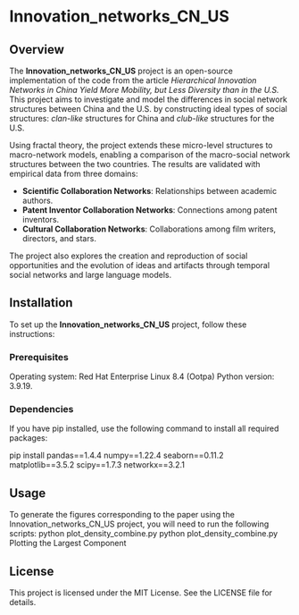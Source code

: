 # Innovation_networks_CN_US

## Overview

The **Innovation_networks_CN_US** project is an open-source implementation of the code from the article *Hierarchical Innovation Networks in China Yield More Mobility, but Less Diversity than in the U.S.* This project aims to investigate and model the differences in social network structures between China and the U.S. by constructing ideal types of social structures: *clan-like* structures for China and *club-like* structures for the U.S. 

Using fractal theory, the project extends these micro-level structures to macro-network models, enabling a comparison of the macro-social network structures between the two countries. The results are validated with empirical data from three domains:
- **Scientific Collaboration Networks**: Relationships between academic authors.
- **Patent Inventor Collaboration Networks**: Connections among patent inventors.
- **Cultural Collaboration Networks**: Collaborations among film writers, directors, and stars.

The project also explores the creation and reproduction of social opportunities and the evolution of ideas and artifacts through temporal social networks and large language models.

## Installation

To set up the **Innovation_networks_CN_US** project, follow these instructions:

### Prerequisites

Operating system: Red Hat Enterprise Linux 8.4 (Ootpa)
Python version: 3.9.19.

### Dependencies
If you have pip installed, use the following command to install all required packages:

pip install pandas==1.4.4 numpy==1.22.4 seaborn==0.11.2 matplotlib==3.5.2 scipy==1.7.3 networkx==3.2.1

## Usage
To generate the figures corresponding to the paper using the Innovation_networks_CN_US project, you will need to run the following scripts:
python plot_density_combine.py 
python plot_density_combine.py
Plotting the Largest Component


## License
This project is licensed under the MIT License. See the LICENSE file for details. 
